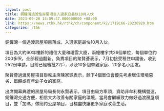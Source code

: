```yaml
---
layout: post
title: 銅鑼灣過渡性房屋項目入選家庭最快10月入伙
date: 2023-09-20 14:09:47.000000000 +08:00
link: https://news.rthk.hk/rthk/ch/component/k2/1719166-20230920.htm
categories: rthk
---
```


銅鑼灣一個過渡房屋項目落成，入選家庭最快10月入伙。

項目為大約60年樓齡的禮信大廈和禮雲大廈，兩幢樓宇共26個單位，每個單位約200多呎，全部經過翻新。負責項目的聚賢薈表示，7月初接受租住申請後，收到252份申請，目前已經審批22戶，涉及10多個單親家庭、20多名小朋友。

聚賢薈過渡房屋項目聯席主席陳家珮表示，餘下4個單位會優先考慮居住環境惡劣、單親或有年幼子女的家庭。

出席開幕典禮的房屋局局長何永賢表示，項目由局方牽頭，資助非牟利機構營運，銅鑼灣交通方便，相信大大改善有關家庭的環境，當局會繼續致力做好過渡房屋項目，並「加碼」做簡約公屋項目，目標盡快讓更多家庭改善生活。
